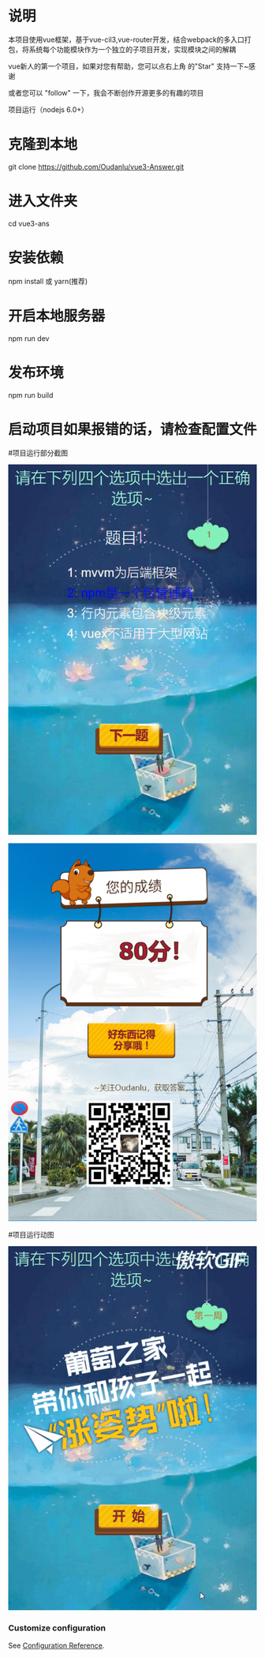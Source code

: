 说明
=====
本项目使用vue框架，基于vue-cil3,vue-router开发，结合webpack的多入口打包，将系统每个功能模块作为一个独立的子项目开发，实现模块之间的解耦

vue新人的第一个项目，如果对您有帮助，您可以点右上角 的"Star" 支持一下~感谢

或者您可以 "follow" 一下，我会不断创作开源更多的有趣的项目

项目运行（nodejs 6.0+）
# 克隆到本地
git clone https://github.com/Oudanlu/vue3-Answer.git

# 进入文件夹
cd vue3-ans

# 安装依赖
npm install 或 yarn(推荐)

# 开启本地服务器
npm run dev

# 发布环境
npm run build

# 启动项目如果报错的话，请检查配置文件

#项目运行部分截图

![Image text](https://raw.githubusercontent.com/Oudanlu/vue3-Answer/master/src/assets/images/%E6%8D%95%E8%8E%B71.PNG)


![Image text](https://raw.githubusercontent.com/Oudanlu/vue3-Answer/master/src/assets/images/%E6%8D%95%E8%8E%B722.PNG)

#项目运行动图

![Image text](https://raw.githubusercontent.com/Oudanlu/vue3-Answer/master/src/assets/images/vuedemo.gif)

### Customize configuration
See [Configuration Reference](https://cli.vuejs.org/config/).
